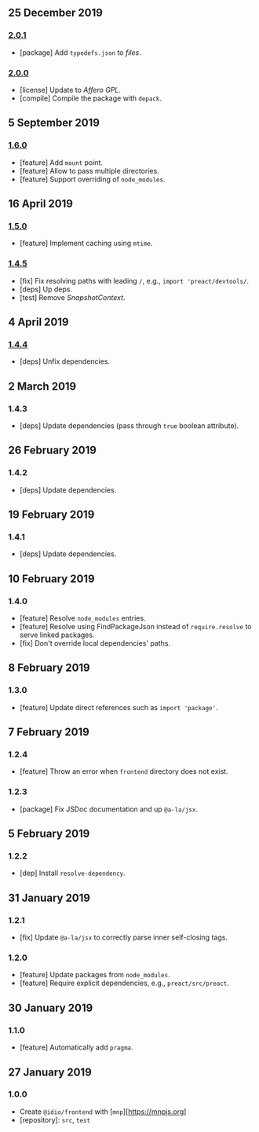 ## 25 December 2019

### [2.0.1](https://github.com/idiocc/frontend/compare/v2.0.0...v2.0.1)

- [package] Add `typedefs.json` to _files_.

### [2.0.0](https://github.com/idiocc/frontend/compare/v1.6.0...v2.0.0)

- [license] Update to _Affero GPL_.
- [compile] Compile the package with `depack`.

## 5 September 2019

### [1.6.0](https://github.com/idiocc/frontend/compare/v1.5.0...v1.6.0)

- [feature] Add `mount` point.
- [feature] Allow to pass multiple directories.
- [feature] Support overriding of `node_modules`.

## 16 April 2019

### [1.5.0](https://github.com/idiocc/frontend/compare/v1.4.5...v1.5.0)

- [feature] Implement caching using `mtime`.

### [1.4.5](https://github.com/idiocc/frontend/compare/v1.4.4...v1.4.5)

- [fix] Fix resolving paths with leading `/`, e.g., `import 'preact/devtools/`.
- [deps] Up deps.
- [test] Remove _SnapshotContext_.

## 4 April 2019

### [1.4.4](https://github.com/idiocc/frontend/compare/v1.4.3...v1.4.4)

- [deps] Unfix dependencies.

## 2 March 2019

### 1.4.3

- [deps] Update dependencies (pass through `true` boolean attribute).

## 26 February 2019

### 1.4.2

- [deps] Update dependencies.

## 19 February 2019

### 1.4.1

- [deps] Update dependencies.

## 10 February 2019

### 1.4.0

- [feature] Resolve `node_modules` entries.
- [feature] Resolve using FindPackageJson instead of `require.resolve` to serve linked packages.
- [fix] Don't override local dependencies' paths.

## 8 February 2019

### 1.3.0

- [feature] Update direct references such as `import 'package'`.

## 7 February 2019

### 1.2.4

- [feature] Throw an error when `frontend` directory does not exist.

### 1.2.3

- [package] Fix JSDoc documentation and up `@a-la/jsx`.

## 5 February 2019

### 1.2.2

- [dep] Install `resolve-dependency`.

## 31 January 2019

### 1.2.1

- [fix] Update `@a-la/jsx` to correctly parse inner self-closing tags.

### 1.2.0

- [feature] Update packages from `node_modules`.
- [feature] Require explicit dependencies, e.g., `preact/src/preact`.

## 30 January 2019

### 1.1.0

- [feature] Automatically add `pragma`.

## 27 January 2019

### 1.0.0

- Create `@idio/frontend` with [`mnp`][https://mnpjs.org]
- [repository]: `src`, `test`
